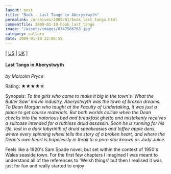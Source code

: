 ```yaml
---
layout: post
title: "Book - Last Tango in Aberystwyth"
permalink: /archives/2009/01/book_last_tango.html
commentfile: 2009-01-10-book_last_tango
image: "/assets/images/0747566763.jpg"
category: culture
date: 2009-01-10 22:06:55
---
```


\[ [US](http://www.amazon.com/o/asin/0747566763) | [UK](http://www.amazon.co.uk/o/asin/0747566763) \]

#### Last Tango in Aberystwyth

<em>by Malcolm Pryce</em>

Rating: ★★★★☆

<div class="book_synopsis" markdown="1">
Synopsis: <em>To the girls who came to make it big in the town's 'What the Butler Saw' movie industry, Aberystwyth was the town of broken dreams. To Dean Morgan who taught at the Faculty of Undertaking, it was just a place to get course materials. But both worlds collide when the Dean checks into the notorious bed and breakfast ghetto and mistakenly receives a suitcase intended for a ruthless druid assassin. Soon he is running for his life, lost in a dark labyrinth of druid speakeasies and toffee apple dens, where every spinning wheel tells the story of a broken heart, and where the Dean's own heart is hopelessly in thrall to a porn star known as Judy Juice.</em>
</div>

Feels like a 1920's Sam Spade novel, but set within the context of 1950's Wales seaside town. For the first few chapters I imagined I was meant to understand all of the references to 'Welsh things' but then I realised it was just for fun and really started to enjoy
